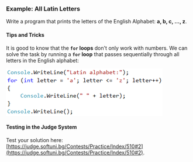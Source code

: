 ### Example: All Latin Letters

Write a program that prints the letters of the English Alphabet: **a, b, c, …, z**.

#### Tips and Tricks

It is good to know that the **`for` loops** don't only work with numbers. We can solve the task by running a **`for` loop** that passes sequentially through all letters in the English alphabet:

![](/assets/chapter-5-images/03.Latin-letters-01.png)

#### Testing in the Judge System

Test your solution here: [https://judge.softuni.bg/Contests/Practice/Index/510#2](https://judge.softuni.bg/Contests/Practice/Index/510#2).

